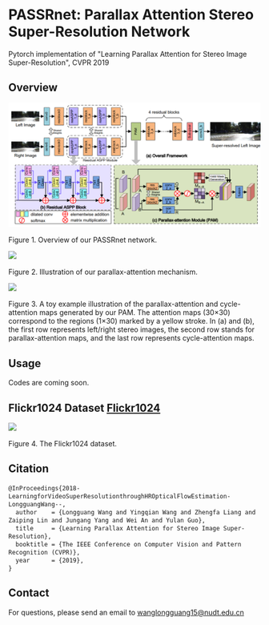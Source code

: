 # PASSRnet: Parallax Attention Stereo Super-Resolution Network
Pytorch implementation of "Learning Parallax Attention for Stereo Image Super-Resolution", CVPR 2019


## Overview
![overview](./Figs/Overview.png)

Figure 1. Overview of our PASSRnet network.

<img width="500" src="https://github.com/LongguangWang/PASSRnet/blob/master/Figs/Parallax-attention.png"/></div>

Figure 2. Illustration of our parallax-attention mechanism. 

<img width="500" src="https://github.com/LongguangWang/PASSRnet/blob/master/Figs/Toy-example.png"/></div>

Figure 3. A toy example illustration of the parallax-attention and cycle-attention maps generated by our PAM.
The attention maps (30×30) correspond to the regions (1×30) marked by a yellow stroke. In (a) and (b), the first row
represents left/right stereo images, the second row stands for parallax-attention maps, and the last row represents cycle-attention maps.

## Usage
Codes are coming soon.

## Flickr1024 Dataset [Flickr1024](https://github.com/LongguangWang/Flickr1024)

<img width="500" src="https://github.com/LongguangWang/PASSRnet/blob/master/Figs/Flickr1024.jpg"/></div>

Figure 4. The Flickr1024 dataset.


## Citation
```
@InProceedings{2018-LearningforVideoSuperResolutionthroughHROpticalFlowEstimation-LongguangWang--,
  author    = {Longguang Wang and Yingqian Wang and Zhengfa Liang and Zaiping Lin and Jungang Yang and Wei An and Yulan Guo},
  title     = {Learning Parallax Attention for Stereo Image Super-Resolution},
  booktitle = {The IEEE Conference on Computer Vision and Pattern Recognition (CVPR)},
  year      = {2019},
}
```
## Contact
For questions, please send an email to wanglongguang15@nudt.edu.cn

